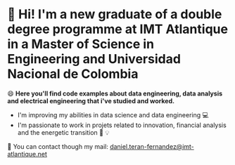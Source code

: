 # :wave: Hi! I'm a new graduate of a double degree programme at IMT Atlantique in a Master of Science in Engineering and Universidad Nacional de Colombia

:smile: **Here you'll find code examples about data engineering, data analysis and electrical engineering that i've studied and worked.**
- I'm improving my abilities in data science and data engineering :computer:
- I'm passionate to work in projets related to innovation, financial analysis and the energetic transition :book: :bulb:

:email: You can contact though my mail: daniel.teran-fernandez@imt-atlantique.net

